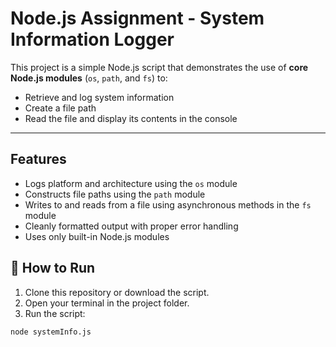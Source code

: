 # Node.js Assignment - System Information Logger

This project is a simple Node.js script that demonstrates the use of **core Node.js modules** (`os`, `path`, and `fs`) to:

- Retrieve and log system information
- Create a file path
- Read the file and display its contents in the console

---

## Features

- Logs platform and architecture using the `os` module
- Constructs file paths using the `path` module
- Writes to and reads from a file using asynchronous methods in the `fs` module
- Cleanly formatted output with proper error handling
- Uses only built-in Node.js modules


## 🚀 How to Run

1. Clone this repository or download the script.
2. Open your terminal in the project folder.
3. Run the script:

```bash
node systemInfo.js
